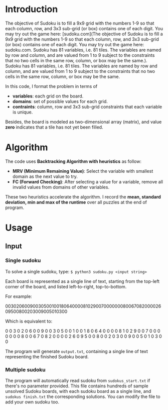# Introduction

The objective of Sudoku is to fill a 9x9 grid with the numbers 1-9 so that each column, row, and 3x3 sub-grid (or box) contains one of each digit. You may try out the game here: [sudoku.com](The objective of Sudoku is to fill a 9x9 grid with the numbers 1-9 so that each column, row, and 3x3 sub-grid (or box) contains one of each digit. You may try out the game here: sudoku.com. Sudoku has 81 variables, i.e. 81 tiles. The variables are named by row and column, and are valued from 1 to 9 subject to the constraints that no two cells in the same row, column, or box may be the same.). Sudoku has 81 variables, i.e. 81 tiles. The variables are named by row and column, and are valued from 1 to 9 subject to the constraints that no two cells in the same row, column, or box may be the same.



In this code, I format the problem in terms of

- **variables**: each grid on the board.
- **domains**: set of possible values for each grid.
- **contraints**: column, row and 3x3 sub-grid constraints that each variable is unique.

Besides, the board is modeled as two-dimensional array (matrix), and value **zero** indicates that a tile has not yet been filled.



# Algorithm

The code uses **Backtracking Algorithm with heuristics** as follow:

- **MRV (Minimum Remaining Value)**: Select the variable with smallest domain as the next value to try.
- **FC (Forward Checking)**: After selecting a value for a variable, remove all invalid values from domains of other variables.

These two heuristics accelerate the algorithm. I record the **mean, standard deviation, min and max of the runtime** over all puzzles at the end of program.



# Usage

## Input

### Single sudoku

To solve a single sudoku, type:
`$ python3 sudoku.py <input string>`

Each board is represented as a single line of text, starting from the top-left corner of the board, and listed left-to-right, top-to-bottom.

For example:

003020600900305001001806400008102900700000008006708200002609500800203009005010300

Which is equivalent to:

0 0 3 0 2 0 6 0 0
9 0 0 3 0 5 0 0 1
0 0 1 8 0 6 4 0 0
0 0 8 1 0 2 9 0 0
7 0 0 0 0 0 0 0 8
0 0 6 7 0 8 2 0 0
0 0 2 6 0 9 5 0 0
8 0 0 2 0 3 0 0 9
0 0 5 0 1 0 3 0 0

The program will generate `output.txt`, containing a single line of text representing the finished Sudoku board.

### Multiple sudoku

The program will automatically read sudoku from `sudokus_start.txt` if there's no parameter provided. This file contains hundreds of sample unsolved Sudoku boards, with each sudoku board as a single line, and `sudokus finish.txt` the corresponding solutions. You can modify the file to add your own sudoku too.